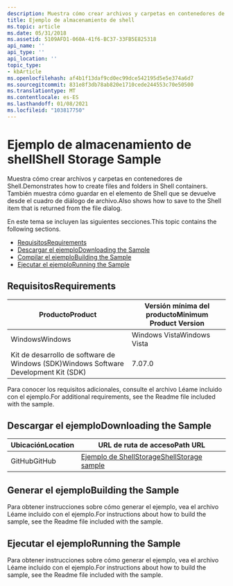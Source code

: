 ```yaml
---
description: Muestra cómo crear archivos y carpetas en contenedores de Shell. También muestra cómo guardar en el elemento de Shell que se devuelve desde el cuadro de diálogo de archivo.
title: Ejemplo de almacenamiento de shell
ms.topic: article
ms.date: 05/31/2018
ms.assetid: 5109AFD1-060A-41f6-BC37-33FB5E825318
api_name: ''
api_type: ''
api_location: ''
topic_type:
- kbArticle
ms.openlocfilehash: af4b1f13daf9cd0ec99dce542195d5e5e374a6d7
ms.sourcegitcommit: 831e8f3db78ab820e1710cede244553c70e50500
ms.translationtype: MT
ms.contentlocale: es-ES
ms.lasthandoff: 01/08/2021
ms.locfileid: "103817750"
---
```

# <a name="shell-storage-sample"></a><span data-ttu-id="8e133-104">Ejemplo de almacenamiento de shell</span><span class="sxs-lookup"><span data-stu-id="8e133-104">Shell Storage Sample</span></span>

<span data-ttu-id="8e133-105">Muestra cómo crear archivos y carpetas en contenedores de Shell.</span><span class="sxs-lookup"><span data-stu-id="8e133-105">Demonstrates how to create files and folders in Shell containers.</span></span> <span data-ttu-id="8e133-106">También muestra cómo guardar en el elemento de Shell que se devuelve desde el cuadro de diálogo de archivo.</span><span class="sxs-lookup"><span data-stu-id="8e133-106">Also shows how to save to the Shell item that is returned from the file dialog.</span></span>

<span data-ttu-id="8e133-107">En este tema se incluyen las siguientes secciones.</span><span class="sxs-lookup"><span data-stu-id="8e133-107">This topic contains the following sections.</span></span>

-   [<span data-ttu-id="8e133-108">Requisitos</span><span class="sxs-lookup"><span data-stu-id="8e133-108">Requirements</span></span>](#requirements)
-   [<span data-ttu-id="8e133-109">Descargar el ejemplo</span><span class="sxs-lookup"><span data-stu-id="8e133-109">Downloading the Sample</span></span>](#downloading-the-sample)
-   [<span data-ttu-id="8e133-110">Compilar el ejemplo</span><span class="sxs-lookup"><span data-stu-id="8e133-110">Building the Sample</span></span>](#building-the-sample)
-   [<span data-ttu-id="8e133-111">Ejecutar el ejemplo</span><span class="sxs-lookup"><span data-stu-id="8e133-111">Running the Sample</span></span>](#running-the-sample)

## <a name="requirements"></a><span data-ttu-id="8e133-112">Requisitos</span><span class="sxs-lookup"><span data-stu-id="8e133-112">Requirements</span></span>



| <span data-ttu-id="8e133-113">Producto</span><span class="sxs-lookup"><span data-stu-id="8e133-113">Product</span></span>                                | <span data-ttu-id="8e133-114">Versión mínima del producto</span><span class="sxs-lookup"><span data-stu-id="8e133-114">Minimum Product Version</span></span> |
|----------------------------------------|-------------------------|
| <span data-ttu-id="8e133-115">Windows</span><span class="sxs-lookup"><span data-stu-id="8e133-115">Windows</span></span>                                | <span data-ttu-id="8e133-116">Windows Vista</span><span class="sxs-lookup"><span data-stu-id="8e133-116">Windows Vista</span></span>           |
| <span data-ttu-id="8e133-117">Kit de desarrollo de software de Windows (SDK)</span><span class="sxs-lookup"><span data-stu-id="8e133-117">Windows Software Development Kit (SDK)</span></span> | <span data-ttu-id="8e133-118">7.0</span><span class="sxs-lookup"><span data-stu-id="8e133-118">7.0</span></span>                     |



 

<span data-ttu-id="8e133-119">Para conocer los requisitos adicionales, consulte el archivo Léame incluido con el ejemplo.</span><span class="sxs-lookup"><span data-stu-id="8e133-119">For additional requirements, see the Readme file included with the sample.</span></span>

## <a name="downloading-the-sample"></a><span data-ttu-id="8e133-120">Descargar el ejemplo</span><span class="sxs-lookup"><span data-stu-id="8e133-120">Downloading the Sample</span></span>

| <span data-ttu-id="8e133-121">Ubicación</span><span class="sxs-lookup"><span data-stu-id="8e133-121">Location</span></span>      | <span data-ttu-id="8e133-122">URL de ruta de acceso</span><span class="sxs-lookup"><span data-stu-id="8e133-122">Path URL</span></span>                                                                                             |
|---------------|------------------------------------------------------------------------------------------------------|
| <span data-ttu-id="8e133-123">GitHub</span><span class="sxs-lookup"><span data-stu-id="8e133-123">GitHub</span></span>  | [<span data-ttu-id="8e133-124">Ejemplo de ShellStorage</span><span class="sxs-lookup"><span data-stu-id="8e133-124">ShellStorage sample</span></span>](https://github.com/microsoft/Windows-classic-samples/tree/master/Samples/Win7Samples/winui/shell/appplatform/ShellStorage) |

## <a name="building-the-sample"></a><span data-ttu-id="8e133-125">Generar el ejemplo</span><span class="sxs-lookup"><span data-stu-id="8e133-125">Building the Sample</span></span>

<span data-ttu-id="8e133-126">Para obtener instrucciones sobre cómo generar el ejemplo, vea el archivo Léame incluido con el ejemplo.</span><span class="sxs-lookup"><span data-stu-id="8e133-126">For instructions about how to build the sample, see the Readme file included with the sample.</span></span>

## <a name="running-the-sample"></a><span data-ttu-id="8e133-127">Ejecutar el ejemplo</span><span class="sxs-lookup"><span data-stu-id="8e133-127">Running the Sample</span></span>

<span data-ttu-id="8e133-128">Para obtener instrucciones sobre cómo generar el ejemplo, vea el archivo Léame incluido con el ejemplo.</span><span class="sxs-lookup"><span data-stu-id="8e133-128">For instructions about how to build the sample, see the Readme file included with the sample.</span></span>

 

 



